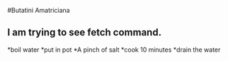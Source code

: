#Butatini Amatriciana
## I am trying to see fetch command. 

*boil water
*put in pot
*A pinch of salt
*cook 10 minutes
*drain the water
